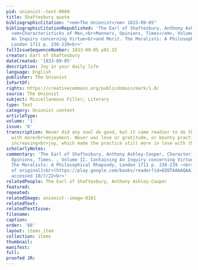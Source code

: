 ```yaml
---
pid: unionist--text-0089
title: Shaftesbury quote
bibliographicCitation: "<em>The Unionist</em> 1833-09-05"
bibliographicCitationRepublished: 'The Earl of Shaftesbury, Anthony Ashley-Cooper,
  <em>Characteristicks of Men,<br>Manners, Opinions, Times</em>, Volume II. Containing
  An Inquiry concerning Virtue<br>and Merit. The Moralists: A Philosophical Rhapsody,
  London 1711 p. 238-239<br>'
fullIssueSequenceNumber: 1833-09-05 p01.15
creator: Earl of Shaftesbury
dateCreated: '1833-09-05'
description: Joy in your daily life
language: English
publisher: The Unionist
IsPartOf: 
rights: https://creativecommons.org/publicdomain/mark/1.0/
source: The Unionist
subject: Miscellaneous Filler; Literary
type: Text
category: Unionist content
articleType: 
volume: '1'
issue: '6'
transcription: Never did any soul do good, but it came readier to do the same again,
  with more<br>enjoyment. Never was love or gratitude, or bounty practiced but with
  increasing<br>joy, which made the practice still more in love with the fair act.—<br><em>Shaftsbury.</em>
scholarlyNotes: 
commentary: 'The Earl of Shaftesbury, Anthony Ashley-Cooper, Characteristicks of Men,<br>Manners,
  Opinions, Times. , Volume II. Containing An Inquiry concerning Virtue<br>and Merit.
  The Moralists: A Philosophical Rhapsody, London 1711 p. 238-239 –<br>[online edition
  of original]<br>(https://play.google.com/books/reader?id=0ZQTAAAAQAAJ&amp;pg=GBS.PP6&amp;hl=en),
  accessed 10/7/22<br>'
relatedPeople: The Earl of Shaftesbury, Anthony Ashley-Cooper
featured: 
repeated: 
relatedImage: unionist--image-0161
relatedText: 
relatedTextIssue: 
filename: 
caption: 
order: '88'
layout: items_item
collection: items
thumbnail: 
manifest: 
full: 
proofed JR: 
---
```

